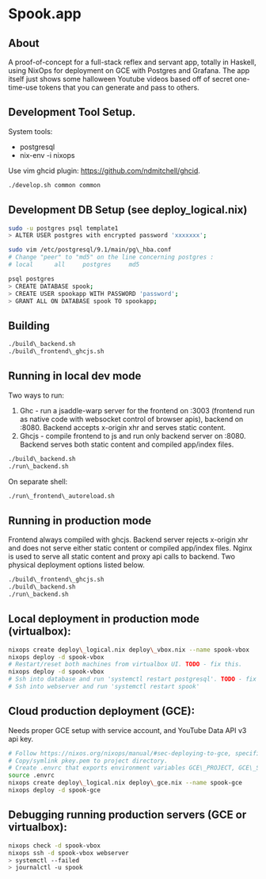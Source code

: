 Spook.app
==========

## About

A proof-of-concept for a full-stack reflex and servant app, totally in Haskell, using NixOps for deployment on GCE with Postgres and Grafana.
The app itself just shows some halloween Youtube videos based off of secret one-time-use tokens that you can generate and pass to others.

## Development Tool Setup.

System tools:
- postgresql
- nix-env -i nixops

Use vim ghcid plugin: https://github.com/ndmitchell/ghcid.

```bash
./develop.sh common common
```

## Development DB Setup (see deploy\_logical.nix)

```bash
sudo -u postgres psql template1
> ALTER USER postgres with encrypted password 'xxxxxxx';

sudo vim /etc/postgresql/9.1/main/pg\_hba.conf
# Change "peer" to "md5" on the line concerning postgres :
# local      all     postgres     md5

psql postgres
> CREATE DATABASE spook;
> CREATE USER spookapp WITH PASSWORD 'password';
> GRANT ALL ON DATABASE spook TO spookapp;
```

## Building

```bash
./build\_backend.sh
./build\_frontend\_ghcjs.sh
```

## Running in local dev mode

Two ways to run:
1. Ghc - run a jsaddle-warp server for the frontend on :3003 (frontend run as native code with websocket control of browser apis), backend on :8080. Backend accepts x-origin xhr and serves static content.
2. Ghcjs - compile frontend to js and run only backend server on :8080. Backend serves both static content and compiled app/index files.

```bash
./build\_backend.sh
./run\_backend.sh
```

On separate shell:

```bash
./run\_frontend\_autoreload.sh
```

## Running in production mode

Frontend always compiled with ghcjs. Backend server rejects x-origin xhr and does not serve either static content or compiled app/index files.
Nginx is used to serve all static content and proxy api calls to backend.
Two physical deployment options listed below.

```bash
./build\_frontend\_ghcjs.sh
./build\_backend.sh
./run\_backend.sh
```

## Local deployment in production mode (virtualbox):

```bash
nixops create deploy\_logical.nix deploy\_vbox.nix --name spook-vbox
nixops deploy -d spook-vbox
# Restart/reset both machines from virtualbox UI. TODO - fix this.
nixops deploy -d spook-vbox
# Ssh into database and run 'systemctl restart postgresql'. TODO - fix this.
# Ssh into webserver and run 'systemctl restart spook'
```

## Cloud production deployment (GCE):

Needs proper GCE setup with service account, and YouTube Data API v3 api key.

```bash
# Follow https://nixos.org/nixops/manual/#sec-deploying-to-gce, specifically the following parts.
# Copy/symlink pkey.pem to project directory.
# Create .envrc that exports environment variables GCE\_PROJECT, GCE\_SERVICE\_ACCOUNT, ACCESS\_KEY\_PATH, and YOUTUBE\_KEY.
source .envrc
nixops create deploy\_logical.nix deploy\_gce.nix --name spook-gce
nixops deploy -d spook-gce
```

## Debugging running production servers (GCE or virtualbox):

```bash
nixops check -d spook-vbox
nixops ssh -d spook-vbox webserver
> systemctl --failed
> journalctl -u spook
```

